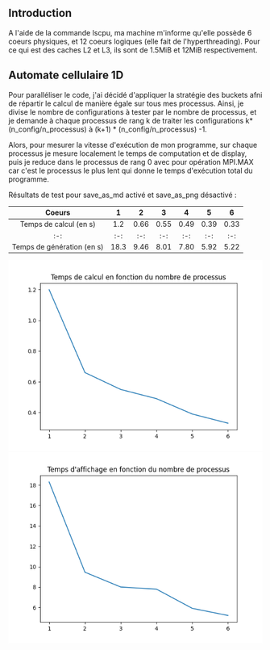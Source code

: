 ## Introduction

A l'aide de la commande lscpu, ma machine m'informe qu'elle possède 6 coeurs physiques, et 12 coeurs logiques (elle fait de l'hyperthreading).
Pour ce qui est des caches L2 et L3, ils sont de 1.5MiB et 12MiB respectivement.

## Automate cellulaire 1D

Pour paralléliser le code, j'ai décidé d'appliquer la stratégie des buckets afni de répartir le calcul de manière égale sur tous mes processus.
Ainsi, je divise le nombre de configurations à tester par le nombre de processus, et je demande à chaque processus de rang k de traiter les
configurations k* (n_config/n_processus) à (k+1) * (n_config/n_processus) -1.

Alors, pour mesurer la vitesse d'exécution de mon programme, sur chaque processus je mesure localement le temps de computation et de display, 
puis je reduce dans le processus de rang 0 avec pour opération MPI.MAX car c'est le processus le plus lent qui donne le temps d'exécution total
du programme.

Résultats de test pour save_as_md activé et save_as_png désactivé : 

|Coeurs                      |   1  |   2   |  3   |   4   |   5   |  6   |
|:-:|:-:|:-:|:-:|:-:|:-:|:-:|
|Temps de calcul  (en s)     |  1.2 | 0.66  | 0.55 | 0.49  | 0.39  | 0.33 |
|:-:|:-:|:-:|:-:|:-:|:-:|:-:|
|Temps de génération (en s)  | 18.3 | 9.46  | 8.01 | 7.80  | 5.92  | 5.22 |

![Temps de calcul en fonction du nombre de processus](Calcul_process.png)
![Temps d'affichage en fonction du nombre de processus](Affichage_process.png)



